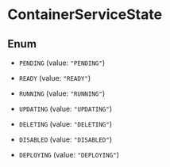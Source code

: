 

# ContainerServiceState

## Enum


* `PENDING` (value: `"PENDING"`)

* `READY` (value: `"READY"`)

* `RUNNING` (value: `"RUNNING"`)

* `UPDATING` (value: `"UPDATING"`)

* `DELETING` (value: `"DELETING"`)

* `DISABLED` (value: `"DISABLED"`)

* `DEPLOYING` (value: `"DEPLOYING"`)



